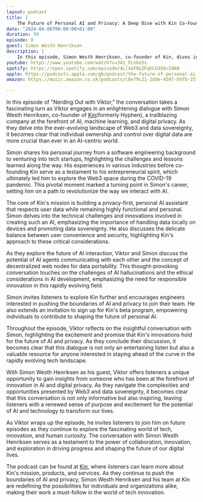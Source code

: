 ```yaml
---
layout: podcast
title: |
    The Future of Personal AI and Privacy: A Deep Dive with Kin Co-Founder Simon Westh Henriksen
date: "2024-04-08T00:00:00+01:00"
duration: 59
episode: 8
guest: Simon Westh Henriksen
description: |
    In this episode, Simon Westh Henriksen, co-founder of Kin, dives into the exciting intersection of AI, machine learning, and digital privacy. He shares his expertise on data sovereignty, the future of personal AI assistants, and the importance of decentralization in the web. Tune in to hear Simon's thought-provoking insights on building a privacy-first world with AI, as he explores the possibilities and ethics behind this rapidly evolving tech landscape.
youtube: https://www.youtube.com/watch?v=341_FLnhe5s
spotify: https://open.spotify.com/episode/4LlXoF8oZFqhCU356rZ4KW
apple: https://podcasts.apple.com/gb/podcast/the-future-of-personal-ai-and-privacy-a-deep/id1722663295?i=1000651715829
amazon: https://music.amazon.co.uk/podcasts/c8e79c21-2dde-4597-b9fb-257ecbc2bf29/episodes/9da16f7c-d7b5-4cbf-9fce-16a1c43bf5e8/nerding-out-with-viktor-the-future-of-personal-ai-and-privacy-a-deep-dive-with-kin-co-founder-simon-westh-henriksen

---
```


In this episode of "Nerding Out with Viktor," the conversation takes a fascinating turn as Viktor engages in an enlightening dialogue with Simon Westh Henriksen, co-founder of [Kin](https://mykin.ai/)(formerly Hyphen), a trailblazing company at the forefront of AI, machine learning, and digital privacy. As they delve into the ever-evolving landscape of Web3 and data sovereignty, it becomes clear that individual ownership and control over digital data are more crucial than ever in an AI-centric world.

Simon shares his personal journey from a software engineering background to venturing into tech startups, highlighting the challenges and lessons learned along the way. His experiences in various industries before co-founding Kin serve as a testament to his entrepreneurial spirit, which ultimately led him to explore the Web3 space during the COVID-19 pandemic. This pivotal moment marked a turning point in Simon's career, setting him on a path to revolutionize the way we interact with AI.

The core of Kin's mission is building a privacy-first, personal AI assistant that respects user data while remaining highly functional and personal. Simon delves into the technical challenges and innovations involved in creating such an AI, emphasizing the importance of handling data locally on devices and promoting data sovereignty. He also discusses the delicate balance between user convenience and security, highlighting Kin's approach to these critical considerations.

As they explore the future of AI interaction, Viktor and Simon discuss the potential of AI agents communicating with each other and the concept of decentralized web nodes for data portability. This thought-provoking conversation touches on the challenges of AI hallucinations and the ethical considerations in AI development, emphasizing the need for responsible innovation in this rapidly evolving field.

Simon invites listeners to explore Kin further and encourages engineers interested in pushing the boundaries of AI and privacy to join their team. He also extends an invitation to sign up for Kin's beta program, empowering individuals to contribute to shaping the future of personal AI.

Throughout the episode, Viktor reflects on the insightful conversation with Simon, highlighting the excitement and promise that Kin's innovations hold for the future of AI and privacy. As they conclude their discussion, it becomes clear that this dialogue is not only an entertaining listen but also a valuable resource for anyone interested in staying ahead of the curve in the rapidly evolving tech landscape.

With Simon Westh Henriksen as his guest, Viktor offers listeners a unique opportunity to gain insights from someone who has been at the forefront of innovation in AI and digital privacy. As they navigate the complexities and opportunities presented by Web3 and data sovereignty, it becomes clear that this conversation is not only informative but also inspiring, leaving listeners with a renewed sense of purpose and excitement for the potential of AI and technology to transform our lives.

As Viktor wraps up the episode, he invites listeners to join him on future episodes as they continue to explore the fascinating world of tech, innovation, and human curiosity. The conversation with Simon Westh Henriksen serves as a testament to the power of collaboration, innovation, and exploration in driving progress and shaping the future of our digital lives.

The podcast can be found at [Kin](https://mykin.ai/), where listeners can learn more about Kin's mission, products, and services. As they continue to push the boundaries of AI and privacy, Simon Westh Henriksen and his team at Kin are redefining the possibilities for individuals and organizations alike, making their work a must-follow in the world of tech innovation.